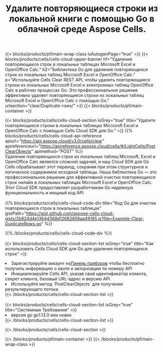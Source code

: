﻿---
title:  Удалите повторяющиеся строки из локальной книги с помощью Go в облачной среде Aspose Cells.
description:  Облачные API и SDK для очистки повторяющихся строк в Microsoft, Excel и OpenOffice Calc с помощью Go. Удалите повторяющиеся строки в локальных таблицах с помощью Cloud SDK Cells для Go.
---
{{< blocks/products/pf/main-wrap-class isAutogenPage="true" >}}
{{< blocks/products/cells/cells-cloud-upper-banner h1="Удаление повторяющихся строк в локальных таблицах Microsoft Excel и OpenOffice Calc." h2="Библиотека Go для удаления повторяющихся строк из локальных таблиц Microsoft Excel и OpenOffice Calc." p="Используйте Cells Clear REST API, чтобы удалить повторяющиеся строки из локальных Microsoft Excel и электронных таблиц OpenOffice Calc в рабочих процессах Go. Это профессиональное решение эффективно удаляет повторяющиеся строки из локальных таблиц Microsoft Excel и OpenOffice Calc с помощью Go." urlsection="clear/Duplicate-rows/" >}}
{{< blocks/products/pf/main-container >}}

{{< blocks/products/cells/cells-cloud-section isGrey="true" title="Удалите повторяющиеся строки в локальных таблицах Microsoft Excel и OpenOffice Calc с помощью Cells Cloud SDK для Go." >}}
{{% blocks/products/cells/cells-cloud-api-reference apiurl="https://api.aspose.cloud/v3.0/cells/clear" apireferenceurl="https://apireference.aspose.cloud/cells/#/LightCells/PostClearObjects" apimethod="POST" %}}
<br/>
Удаление повторяющихся строк из локальных таблиц Microsoft, Excel и OpenOffice Calc является сложной задачей, и наш Cloud SDK для Go Cells обрабатывает этот переход, сохраняя при этом структурное и логическое содержимое исходной таблицы. Наша библиотека Go — это профессиональное решение для эффективной очистки повторяющихся строк онлайн в локальных таблицах Microsoft Excel и OpenOffice Calc. Этот Cloud SDK предоставляет разработчикам Go надежную функциональность и мощный код API.
<br/>
<br/>
{{% blocks/products/cells/cells-cloud-code-div title="Код Go для очистки повторяющихся строк в локальных таблицах" gistPath="https://gist.github.com/aspose-cells-cloud-gists/2b824d4e13644368d12682856aa49185.js?file=Example-Clear-DuplicateRows.go" %}}
  
{{% /blocks/products/cells/cells-cloud-code-div %}}
<br/>
<br/>
{{< blocks/products/cells/cells-cloud-section-list isGrey="true" title="Как использовать Cells Cloud SDK для Go для удаления повторяющихся строк" >}}
<li> Зарегистрируйте аккаунт на<a href="https://dashboard.aspose.cloud/">Панель приборов</a> чтобы бесплатно получить информацию о квоте и авторизации по номеру API</li>
<li>Инициализируйте Cells API, указав свой идентификатор клиента, секрет клиента, базовый URL-адрес и версию API.</li>
<li>Используйте метод `PostClearObjects` для получения результирующего потока.</li>
{{< /blocks/products/cells/cells-cloud-section-list >}}
<br/>
<br/>
{{< blocks/products/cells/cells-cloud-section-list isGrey="true" title="Системные Требования" >}}
<li>версия go go1.13.0 или новее</li>
{{< /blocks/products/cells/cells-cloud-section-list >}}

{{< /blocks/products/cells/cells-cloud-section >}}

{{< /blocks/products/pf/main-container >}}
{{< /blocks/products/pf/main-wrap-class >}}
